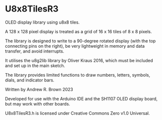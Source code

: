 # U8x8TilesR3
OLED display library using u8x8 tiles.

A 128 x 128 pixel display is treated as a grid of 16 x 16 tiles of 8 x 8 pixels.

The library is designed to write to a 90-degree rotated display (with the top connecting pins on the right), be very lightweight in memory and data transfer, and avoid interrupts.

It utilises the u8g2lib library by Oliver Kraus 2016, which must be included and set up in the main sketch.

The library provides limited functions to draw numbers, letters, symbols, dials, and indicator bars.

Written by Andrew R. Brown 2023

Developed for use with the Arduino IDE and the SH1107 OLED display board, but may work with other boards.

U8x8TilesR3.h is licensed under Creative Commons Zero v1.0 Universal.
